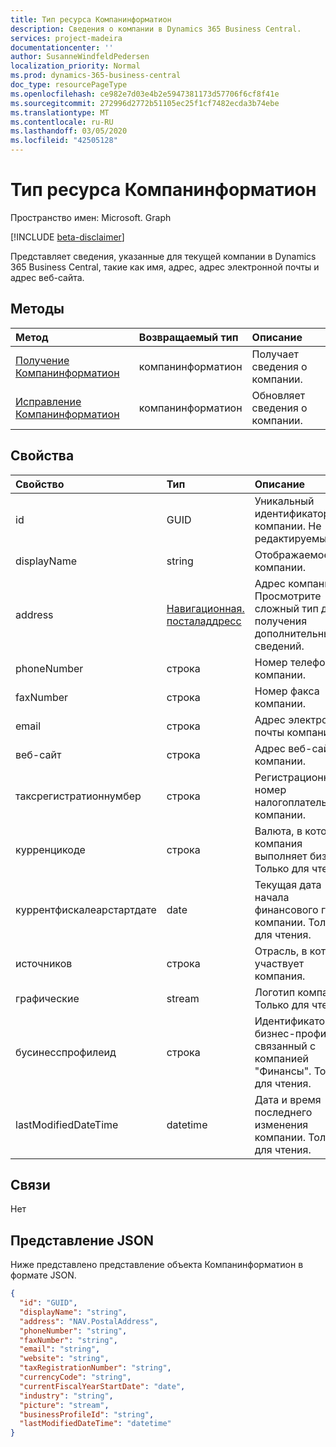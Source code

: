 ```yaml
---
title: Тип ресурса Компанинформатион
description: Сведения о компании в Dynamics 365 Business Central.
services: project-madeira
documentationcenter: ''
author: SusanneWindfeldPedersen
localization_priority: Normal
ms.prod: dynamics-365-business-central
doc_type: resourcePageType
ms.openlocfilehash: ce982e7d03e4b2e5947381173d57706f6cf8f41e
ms.sourcegitcommit: 272996d2772b51105ec25f1cf7482ecda3b74ebe
ms.translationtype: MT
ms.contentlocale: ru-RU
ms.lasthandoff: 03/05/2020
ms.locfileid: "42505128"
---
```

# <a name="companyinformation-resource-type"></a>Тип ресурса Компанинформатион

Пространство имен: Microsoft. Graph

[!INCLUDE [beta-disclaimer](../../includes/beta-disclaimer.md)]

Представляет сведения, указанные для текущей компании в Dynamics 365 Business Central, такие как имя, адрес, адрес электронной почты и адрес веб-сайта.

## <a name="methods"></a>Методы

| Метод         | Возвращаемый тип  |Описание|
|:---------------|:-------------|:----------|
|[Получение Компанинформатион](../api/dynamics-companyinformation-get.md)|компанинформатион|Получает сведения о компании.|
|[Исправление Компанинформатион](../api/dynamics-companyinformation-update.md)|компанинформатион|Обновляет сведения о компании.|


## <a name="properties"></a>Свойства
| Свойство     | Тип      |Описание                           |
|:-------------|:--------|:-------------------------------------|
|id            |GUID|Уникальный идентификатор компании. Не редактируемые.|
|displayName   |string   |Отображаемое имя компании.           |
|address       |[Навигационная. посталаддресс](../resources/dynamics-complextypes.md)|Адрес компании. Просмотрите сложный тип для получения дополнительных сведений.|
|phoneNumber   |строка   |Номер телефона компании.       |
|faxNumber     |строка   |Номер факса компании.             |
|email         |строка   |Адрес электронной почты компании.          |
|веб-сайт       |строка   |Адрес веб-сайта компании.        |
|таксрегистратионнумбер|строка|Регистрационный номер налогоплательщика компании.|
|курренцикоде  |строка   |Валюта, в которой компания выполняет бизнес. Только для чтения.|
|куррентфискалеарстартдате|date|Текущая дата начала финансового года компании. Только для чтения.|
|источников      |строка   |Отрасль, в которой участвует компания.  |
|графические       |stream   |Логотип компании. Только для чтения.          |
|бусинесспрофилеид|строка|Идентификатор бизнес-профиля, связанный с компанией "Финансы". Только для чтения.|
|lastModifiedDateTime|datetime|Дата и время последнего изменения компании. Только для чтения.|  


## <a name="relationships"></a>Связи
Нет

## <a name="json-representation"></a>Представление JSON

Ниже представлено представление объекта Компанинформатион в формате JSON.
```json
{
  "id": "GUID",
  "displayName": "string",
  "address": "NAV.PostalAddress",
  "phoneNumber": "string",
  "faxNumber": "string",
  "email": "string",
  "website": "string",
  "taxRegistrationNumber": "string",
  "currencyCode": "string",
  "currentFiscalYearStartDate": "date",
  "industry": "string",
  "picture": "stream",
  "businessProfileId": "string",
  "lastModifiedDateTime": "datetime"
}

```

